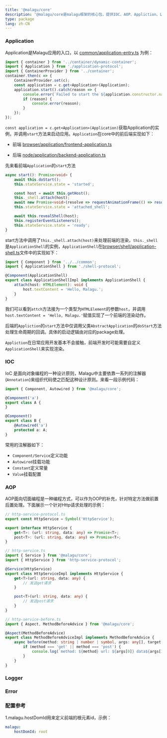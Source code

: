 ```yaml
---
title: '@malagu/core'
description: '@malagu/core是malagu框架的核心包，提供IOC、AOP、Appliction、Logger、Error等抽象定义和实现以及相关工具方法。'
type: package
lang: zh-CN
---
```


### Application

Application是Malagu应用的入口，以 [common/application-entry.ts](https://github.com/cellbang/malagu/blob/master/packages/core/src/common/application/application-entry.ts) 为例：

```typescript
import { container } from '../container/dynamic-container';
import { Application } from './application-protocol';
import { ContainerProvider } from '../container';
container.then(c => {
    ContainerProvider.set(c);
    const application = c.get<Application>(Application);
    application.start().catch(reason => {
        console.error(`Failed to start the ${application.constructor.name}.`);
        if (reason) {
            console.error(reason);
        }
    });
});
```

`const application = c.get<Application>(Application)`获取Application的实例，并调用`start`方法来启动应用。`Application`在core中的前后端实现如下：

- 前端 [browser/application/frontend-application.ts](https://github.com/cellbang/malagu/blob/master/packages/core/src/browser/application/frontend-application.ts)

- 后端 [node/application/backend-application.ts](https://github.com/cellbang/malagu/blob/master/packages/core/src/node/application/backend-application.ts)

先来看前端`Application`的`start`方法

```typescript
async start(): Promise<void> {
    await this.doStart();
    this.stateService.state = 'started';

    const host = await this.getHost();
    this._shell.attach(host);
    await new Promise<void>(resolve => requestAnimationFrame(() => resolve()));
    this.stateService.state = 'attached_shell';

    await this.revealShell(host);
    this.registerEventListeners();
    this.stateService.state = 'ready';
}
```

start方法中调用了`this._shell.attach(host)`来处理前端的渲染，`this._shell`是`ApplicationShell`的实例，`ApplicationShell`在[browser/shell/application-shell.ts](https://github.com/cellbang/malagu/blob/master/packages/core/src/browser/shell/application-shell.ts)文件中的实现如下：

```typescript
import { Component } from '../../common';
import { ApplicationShell } from './shell-protocol';

@Component(ApplicationShell)
export class ApplicationShellImpl implements ApplicationShell {
    attach(host: HTMLElement): void {
        host.textContent = 'Hello, Malagu.';
    }
}
```

我们可以看到`attch`方法接为一个类型为`HTMLElement`的参数`host`，并调用`host.textContent = 'Hello, Malagu.'`赋值实现了一个前端的渲染动作。

后端的`Appliction`的`start`方法中仅调用父类`AbstractApplication`的`doStart`方法处理生命周期的回调。具体的启动逻辑由对应的package处理。

`Appliction`在日常应用开发基本不会接触，前端开发时可能需要自定义`ApplicationShell`来实现渲染。

### IOC
IoC 是面向对象编程的一种设计原则，Malagu中主要依靠一系列的注解器(`Annotation`)来组织代码使之匹配这种设计原则。来看一段示例代码：

```typescript
import { Component, Autowired } from '@malagu/core';

@Component('a')
export class A {
}

@Component()
export class B {
    @Autowired('a')
    protected a: A;
}
```

常用的注解器如下：

- `Component/Service`定义功能
- `Autowired`挂载功能
- `Constant`定义常量
- `Value`挂载配置

### AOP
AOP面向切面编程是一种编程方式，可以作为OOP的补充，针对特定方法做前置后置处理。下面展示一个针对Http请求处理的示例：

```typescript
// http-service-protocol.ts
export const HttpService = Symbol('HttpService');

export interface HttpService {
    get<T>: (url: string, data: any) => Promise<T>;
    post<T>: (url: string, data: any) => Promise<T>;
}
```

```typescript
// http-service.ts
import { Service } from '@malagu/core';
import { HttpService } from 'http-service-protocol';

@Service(HttpService)
export class HttpServiceImpl implements HttpService {
    get<T>(url: string, data: any) {
        // 发送get请求
    }

    post<T>(url: string, data: any) {
        // 发送post请求
    }
}
```

```typescript
// http-service-before.ts
import { Aspect, MethodBeforeAdvice } from '@malagu/core';

@Aspect(MethodBeforeAdvice)
export class MethodBeforeAdviceImpl implements MethodBeforeAdvice {
    async before(method: string | number | symbol, args: any[], target: any): Promise<void> {
        if (method === 'get' || method === 'post') {
            console.log(`method: ${method} url: ${args[0]} data${args[1]}`);
        }
    }
}
```

### Logger


### Error

### 配置参考

1.malagu.hostDomId用来定义前端的根元素id，示例：

```yaml
malagu:
    hostDomId: root
```

